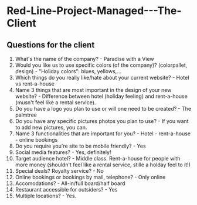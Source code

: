 # Red-Line-Project-Managed---The-Client

Questions for the client
------------------------
1. What's the name of the company? - Paradise with a View
2. Would you like us to use specific colors (of the company)? (colorpallet, design) - "Holiday colors": blues, yellows,...
3. Which things do you really like/hate about your current website? - Hotel vs rent-a-house
4. Name 3 things that are most important in the design of your new website? - Difference between hotel (holiday feeling) and rent-a-house (musn't feel like a rental service).
5. Do you have a logo you plan to use or will one need to be created? - The palmtree
6. Do you have any specific pictures photos you plan to use? - If you want to add new pictures, you can. 
7. Name 3 functionalities that are important for you? - Hotel - rent-a-house - online bookings
8. Do you require you're site to be mobile friendly? - Yes
9. Social media features? - Yes, definitely!
10. Target audience hotel? - Middle class. Rent-a-house for people with more money (shouldn't feel like a rental service, stille a holday feel to it!)
11. Special deals? Royalty service? - No
12. Online bookings or bookings by mail, telephone? - Only online
13. Accomodations? - All-in/full board/half board
14. Restaurant accessible for outsiders? - Yes
15. Multiple locations? - Yes.

